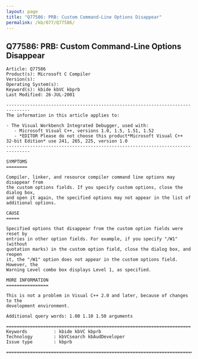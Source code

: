 ```yaml
---
layout: page
title: "Q77586: PRB: Custom Command-Line Options Disappear"
permalink: /kb/077/Q77586/
---
```


## Q77586: PRB: Custom Command-Line Options Disappear

	Article: Q77586
	Product(s): Microsoft C Compiler
	Version(s): 
	Operating System(s): 
	Keyword(s): kbide kbVC kbprb
	Last Modified: 26-JUL-2001
	
	-------------------------------------------------------------------------------
	The information in this article applies to:
	
	- The Visual Workbench Integrated Debugger, used with:
	   - Microsoft Visual C++, versions 1.0, 1.5, 1.51, 1.52 
	   - *EDITOR Please do not choose this product*Microsoft Visual C++ 32-bit Edition* use 241, 265, 225, version 1.0 
	-------------------------------------------------------------------------------
	
	SYMPTOMS
	========
	
	Compiler, linker, and resource compiler command line options may disappear from
	the custom options fields. If you specify custom options, close the dialog box,
	and open it again, the specified options may not appear in the list of
	additional options.
	
	CAUSE
	=====
	
	Specified options that disappear from the custom option fields were reset by
	entries in other option fields. For example, if you specify "/W1" (without
	quotation marks) in the custom option field, close the dialog box, and reopen
	it, the "/W1" option does not appear in the custom options field. However, the
	Warning Level combo box displays Level 1, as specified.
	
	MORE INFORMATION
	================
	
	This is not a problem in Visual C++ 2.0 and later, because of changes to the
	development environment.
	
	Additional query words: 1.00 1.10 1.50 arguments
	
	======================================================================
	Keywords          : kbide kbVC kbprb 
	Technology        : kbVCsearch kbAudDeveloper
	Issue type        : kbprb
	
	=============================================================================
	
